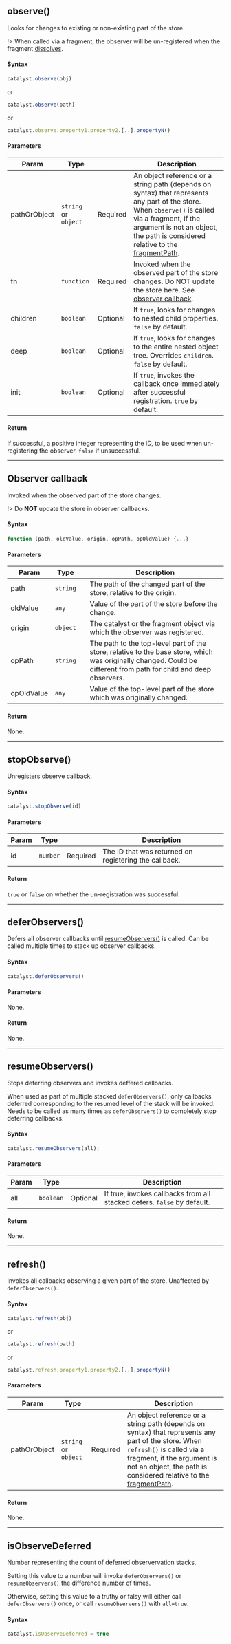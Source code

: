 ## observe()

Looks for changes to existing or non-existing part of the store.

!> When called via a fragment, the observer will be un-registered when the fragment [dissolves](reference/fragments.md#dissolve).

#### Syntax

```javascript
catalyst.observe(obj)
```

or

```javascript
catalyst.observe(path)
```

or

```javascript
catalyst.observe.property1.property2.[..].propertyN()
```

#### Parameters

| Param | Type |     | Description |
|  ---  | ---  | --- |     ---     |
| pathOrObject | `string` or `object` | Required | An object reference or a string path (depends on syntax) that represents any part of the store. When `observe()` is called via a fragment, if the argument is not an object, the path is considered relative to the [fragmentPath](reference/fragments.md#fragmentPath). |
| fn | `function` | Required | Invoked when the observed part of the store changes. Do NOT update the store here. See [observer callback](#observer-callback). |
| children | `boolean` | Optional | If `true`, looks for changes to nested child properties. `false` by default. |
| deep | `boolean` | Optional | If `true`, looks for changes to the entire nested object tree. Overrides `children`. `false` by default. |
| init | `boolean` | Optional | If `true`, invokes the callback once immediately after successful registration. `true` by default. |

#### Return

If successful, a positive integer representing the ID, to be used when un-registering the observer. `false` if unsuccessful.

---

## Observer callback

Invoked when the observed part of the store changes.

!> Do **NOT** update the store in observer callbacks.

#### Syntax

```javascript
function (path, oldValue, origin, opPath, opOldValue) {...}
```

#### Parameters

| Param | Type |     | Description |
|  ---  | ---  | --- |     ---     |
| path | `string` | | The path of the changed part of the store, relative to the origin. |
| oldValue | `any` | | Value of the part of the store before the change. |
| origin | `object` | | The catalyst or the fragment object via which the observer was registered. |
| opPath | `string` | | The path to the top-level part of the store, relative to the base store, which was originally changed. Could be different from path for child and deep observers. |
| opOldValue | `any` | | Value of the top-level part of the store which was originally changed. |

#### Return

None.

---

## stopObserve()

Unregisters observe callback.

#### Syntax

```javascript
catalyst.stopObserve(id)
```

#### Parameters

| Param | Type |     | Description |
|  ---  | ---  | --- |     ---     |
| id | `number` | Required | The ID that was returned on registering the callback. |

#### Return

`true` or `false` on whether the un-registration was successful.

---

## deferObservers()

Defers all observer callbacks until [resumeObservers()](#resumeObservers) is called. Can be called multiple times to stack up observer callbacks.

#### Syntax

```javascript
catalyst.deferObservers()
```

#### Parameters

None.

#### Return

None.

---

## resumeObservers()

Stops deferring observers and invokes deffered callbacks.

When used as part of multiple stacked `deferObservers()`, only callbacks deferred corresponding to the resumed level of the stack will be invoked. Needs to be called as many times as `deferObservers()` to completely stop deferring callbacks.

#### Syntax

```javascript
catalyst.resumeObservers(all);
```

#### Parameters

| Param | Type |     | Description |
|  ---  | ---  | --- |     ---     |
| all | `boolean` | Optional | If true, invokes callbacks from all stacked defers. `false` by default. |

#### Return

None.

---

## refresh()

Invokes all callbacks observing a given part of the store. Unaffected by `deferObservers()`.

#### Syntax

```javascript
catalyst.refresh(obj)
```

or

```javascript
catalyst.refresh(path)
```

or

```javascript
catalyst.refresh.property1.property2.[..].propertyN()
```

#### Parameters

| Param | Type |     | Description |
|  ---  | ---  | --- |     ---     |
| pathOrObject | `string` or `object` | Required | An object reference or a string path (depends on syntax) that represents any part of the store. When `refresh()` is called via a fragment, if the argument is not an object, the path is considered relative to the [fragmentPath](reference/fragments.md#fragmentPath). |

#### Return

None.

---

## isObserveDeferred

Number representing the count of deferred observervation stacks.

Setting this value to a number will invoke `deferObservers()` or `resumeObservers()` the difference number of times.

Otherwise, setting this value to a truthy or falsy will either call `deferObservers()` once, or call `resumeObservers()` with `all=true`.

#### Syntax

```javascript
catalyst.isObserveDeferred = true
```
